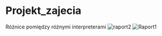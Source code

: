 # Projekt_zajecia

Różnice pomiędzy różnymi interpreterami
![raport2](https://user-images.githubusercontent.com/99592187/174626955-48fabec3-9cd5-4876-934d-08f27629b61d.png)
![Raport1](https://user-images.githubusercontent.com/99592187/174626958-1691ff6f-ddff-431c-95f6-1edfe1aa5399.png)
